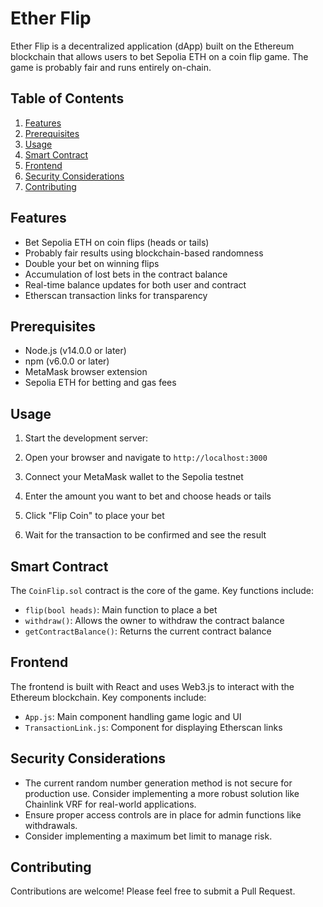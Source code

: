 # Ether Flip

Ether Flip is a decentralized application (dApp) built on the Ethereum blockchain that allows users to bet Sepolia ETH on a coin flip game. The game is probably fair and runs entirely on-chain.

## Table of Contents

1. [Features](#features)
2. [Prerequisites](#prerequisites)
3. [Usage](#usage)
4. [Smart Contract](#smart-contract)
5. [Frontend](#frontend)
6. [Security Considerations](#security-considerations)
7. [Contributing](#contributing)

## Features

- Bet Sepolia ETH on coin flips (heads or tails)
- Probably fair results using blockchain-based randomness
- Double your bet on winning flips
- Accumulation of lost bets in the contract balance
- Real-time balance updates for both user and contract
- Etherscan transaction links for transparency

## Prerequisites

- Node.js (v14.0.0 or later)
- npm (v6.0.0 or later)
- MetaMask browser extension
- Sepolia ETH for betting and gas fees

## Usage

1. Start the development server:

2. Open your browser and navigate to `http://localhost:3000`

3. Connect your MetaMask wallet to the Sepolia testnet

4. Enter the amount you want to bet and choose heads or tails

5. Click "Flip Coin" to place your bet

6. Wait for the transaction to be confirmed and see the result

## Smart Contract

The `CoinFlip.sol` contract is the core of the game. Key functions include:

- `flip(bool heads)`: Main function to place a bet
- `withdraw()`: Allows the owner to withdraw the contract balance
- `getContractBalance()`: Returns the current contract balance

## Frontend

The frontend is built with React and uses Web3.js to interact with the Ethereum blockchain. Key components include:

- `App.js`: Main component handling game logic and UI
- `TransactionLink.js`: Component for displaying Etherscan links


## Security Considerations

- The current random number generation method is not secure for production use. Consider implementing a more robust solution like Chainlink VRF for real-world applications.
- Ensure proper access controls are in place for admin functions like withdrawals.
- Consider implementing a maximum bet limit to manage risk.

## Contributing

Contributions are welcome! Please feel free to submit a Pull Request.
